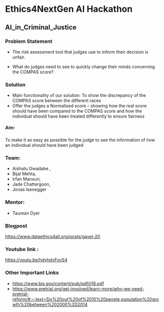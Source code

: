 # Ethics4NextGen AI Hackathon

## AI_in_Criminal_Justice

### Problem Statement
- The risk assessment tool that judges
use to inform their decision is unfair.

- What do judges need to see to quickly
change their minds concerning the
COMPAS score?

### Solution
- Main functionality of our solution: To show the discrepancy of the
COMPAS score between the different races
- Offer the judges a Normalised score – showing how the real score
should have been compared to the COMPAS score and how the
individual should have been treated differently to ensure fairness

##### Aim:
To make it as easy as possible for the judge to see the information of how
an individual should have been judged

### Team:
- Aishatu Gwadabe ,
- Bijal Mehta,
- Irfan Mansuri,
- Jade Chattergoon,
- Jonas Isenegger 

### Mentor:
- Taurean Dyer 

### Blogpost
https://www.dataethics4all.org/posts/gavel-20

### Youtube link : 
https://youtu.be/hdyhdyFovS4

### Other Important Links
- https://www.bjs.gov/content/pub/pdf/ji16.pdf
- https://www.pretrial.org/get-involved/learn-more/why-we-need-pretrial-reform/#:~:text=Six%20out%20of%2010%20people,population%20growth%20between%202000%2D2014
